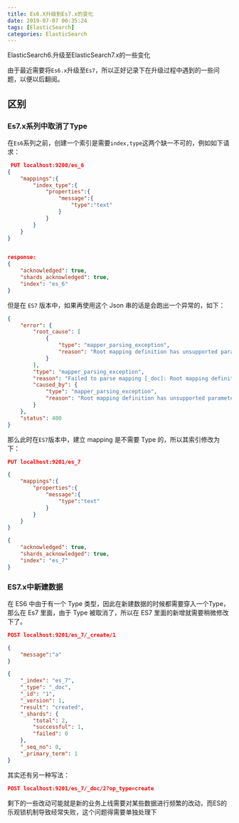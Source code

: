 ```yaml
---
title: Es6.X升级到Es7.x的变化
date: 2019-07-07 00:35:24
tags: [ElasticSearch]
categories: ElasticSearch
---
```

ElasticSearch6.升级至ElasticSearch7.x的一些变化

由于最近需要将`Es6.x`升级至`Es7`，所以正好记录下在升级过程中遇到的一些问题，以便以后翻阅。


## 区别

### Es7.x系列中取消了Type

在`Es6`系列之前，创建一个索引是需要`index,type`这两个缺一不可的，例如如下请求：

```json
 PUT localhost:9200/es_6     
{
    "mappings":{
        "index_type":{
            "properties":{
                "message":{
                    "type":"text"
                }
            }
        }
    }
}


response:
{
    "acknowledged": true,
    "shards_acknowledged": true,
    "index": "es_6"
}
```

但是在 `ES7` 版本中，如果再使用这个 Json 串的话是会跑出一个异常的，如下：

```json
{
    "error": {
        "root_cause": [
            {
                "type": "mapper_parsing_exception",
                "reason": "Root mapping definition has unsupported parameters:  [index_type : {properties={message={type=text}}}]"
            }
        ],
        "type": "mapper_parsing_exception",
        "reason": "Failed to parse mapping [_doc]: Root mapping definition has unsupported parameters:  [index_type : {properties={message={type=text}}}]",
        "caused_by": {
            "type": "mapper_parsing_exception",
            "reason": "Root mapping definition has unsupported parameters:  [index_type : {properties={message={type=text}}}]"
        }
    },
    "status": 400
}
```



那么此时在`ES7`版本中，建立 mapping 是不需要 Type 的，所以其索引修改为下：

```json
PUT localhost:9201/es_7

{
    "mappings":{
        "properties":{
            "message":{
                "type":"text"
            }
        }
    }
}

{
    "acknowledged": true,
    "shards_acknowledged": true,
    "index": "es_7"
}
```



### ES7.x中新建数据

在 ES6 中由于有一个 Type 类型，因此在新建数据的时候都需要穿入一个Type，那么在 Es7 里面，由于 Type 被取消了，所以在 ES7 里面的新增就需要稍微修改下了。

```json
POST localhost:9201/es_7/_create/1

{
	"message":"a"
}

{
    "_index": "es_7",
    "_type": "_doc",
    "_id": "1",
    "_version": 1,
    "result": "created",
    "_shards": {
        "total": 2,
        "successful": 1,
        "failed": 0
    },
    "_seq_no": 0,
    "_primary_term": 1
}
```

其实还有另一种写法：

```json
POST localhost:9201/es_7/_doc/2?op_type=create
```

剩下的一些改动可能就是新的业务上线需要对某些数据进行频繁的改动，而ES的乐观锁机制导致经常失败，这个问题得需要单独处理下